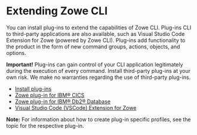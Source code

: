 # Extending Zowe CLI

You can install plug-ins to extend the capabilities of Zowe CLI. Plug-ins CLI to third-party applications are also available, such as Visual Studio Code Extension for Zowe (powered by Zowe CLI). Plug-ins add functionality to the product in the form of new command groups, actions, objects, and options. 

**Important!** Plug-ins can gain control of your CLI application legitimately during the execution of every command. Install third-party plug-ins at your own risk. We make no warranties regarding the use of third-party plug-ins.

- [Install plug-ins](cli-installplugins.md)
- [Zowe plug-in for IBM® CICS](cli-cicsplugin.md)
- [Zowe plug-in for IBM® Db2® Database](cli-db2plugin.md)
- [Visual Studio Code (VSCode) Extension for Zowe](cli-vscodeplugin.md)

**Note:** For information about how to create plug-in specific profiles, see the topic for the respective plug-in.